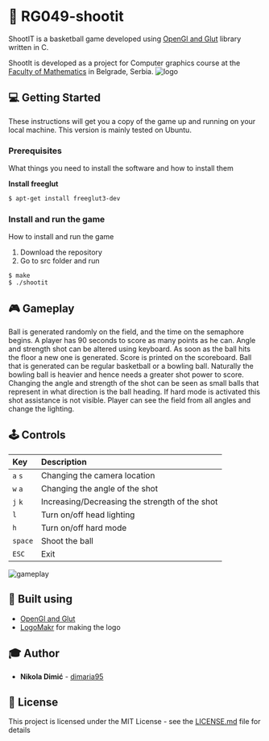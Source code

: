 # :basketball: RG049-shootit
ShootIT is a basketball game developed using [OpenGl and Glut](https://www.opengl.org/resources/libraries/glut/) library written in C.

ShootIt is developed as a project for Computer graphics course at the [Faculty of Mathematics](http://www.matf.bg.ac.rs/eng/) in Belgrade, Serbia.
![logo](https://github.com/dimaria95/shootit/blob/master/screenshots/logo_1.png)

## :computer: Getting Started

These instructions will get you a copy of the game up and running on your local machine. This version is mainly tested on Ubuntu.

### Prerequisites

What things you need to install the software and how to install them

**Install freeglut**

```sh
$ apt-get install freeglut3-dev
```

### Install and run the game

How to install and run the game

1. Download the repository
2. Go to src folder and run
```
$ make
$ ./shootit
```

## :video_game: Gameplay

Ball is generated randomly on the field, and the time on the semaphore begins.
A player has 90 seconds to score as many points as he can.
Angle and strength shot can be altered using keyboard.
As soon as the ball hits the floor a new one is generated. Score is printed on the scoreboard.
Ball that is generated can be regular basketball or a bowling ball. Naturally the bowling ball is heavier and hence needs a greater shot power to score.
Changing the angle and strength of the shot can be seen as small balls that represent in what direction is the ball heading.
If hard mode is activated this shot assistance is not visible.
Player can see the field from all angles and change the lighting.

## :joystick: Controls
| **Key** | **Description** |
| :---  | :--- |
| `a` `s` | Changing the camera location |
| `w` `a` | Changing the angle of the shot |
| `j` `k` | Increasing/Decreasing the strength of the shot |
| `l` | Turn on/off head lighting |
| `h` | Turn on/off hard mode |
| `space` | Shoot the ball |
| `ESC` | Exit |

![gameplay](https://github.com/dimaria95/shootit/blob/master/screenshots/Screen%20Shot%202018-01-15%20at%206.20.43%20PM.png)

## :wrench: Built using
* [OpenGl and Glut](https://www.opengl.org/resources/libraries/glut/)
* [LogoMakr](http://logomakr.com) for making the logo

## :mortar_board: Author

* **Nikola Dimić** -  [dimaria95](https://github.com/dimaria95/)

## :book: License

This project is licensed under the MIT License - see the [LICENSE.md](LICENSE.md) file for details

 
